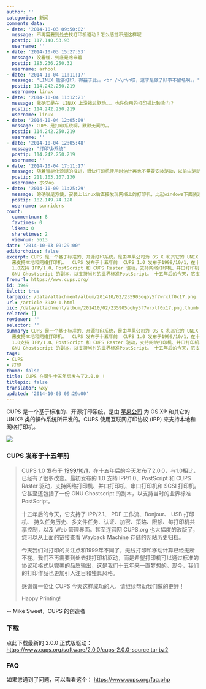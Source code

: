 ```yaml
---
author: ''
categories: 新闻
comments_data:
- date: '2014-10-03 09:50:02'
  message: 不再需要到处去找打印机驱动？怎么感觉不是这样呢
  postip: 117.140.53.93
  username: ''
- date: '2014-10-03 15:27:53'
  message: 没看懂，到底是啥来着
  postip: 183.236.250.32
  username: arhool
- date: '2014-10-04 11:11:17'
  message: "LINUX 能够打印，得益于此。。<br />\r\n哎，这才是做了好事不留名啊。。"
  postip: 114.242.250.219
  username: linux
- date: '2014-10-04 11:12:21'
  message: 我确实是在 LINUX 上没找过驱动。。。也许你用的打印机比较冷门？
  postip: 114.242.250.219
  username: linux
- date: '2014-10-04 12:05:09'
  message: CUPS 是打印系统啊，默默无闻的。。
  postip: 114.242.250.219
  username: ''
- date: '2014-10-04 12:05:48'
  message: "打印\b系统"
  postip: 114.242.250.219
  username: ''
- date: '2014-10-04 17:11:17'
  message: 随着智能化浪潮的推进，很快打印机使用时估计再也不需要安装驱动，以前由驱动完成的功能都可以由打印机内的嵌入式系统来处理，打印机设置账户和密码，认证登陆后就可以发送打印任务，并可一查看正在进行中以及排队中的任务，并调整任务顺序，取消暂定或者恢复任务等．所以，不就以后在Ubuntu这样的Linux系统上使用打印机这样的外围设备将会越来越容易
  postip: 211.103.107.130
  username: 朩ダo○
- date: '2014-10-09 11:25:29'
  message: 的确很是方便，安装上linux后直接发现网络上的打印机，比起windows下面装这个那个驱动简易多了@！～
  postip: 182.149.74.128
  username: sunriders
count:
  commentnum: 8
  favtimes: 0
  likes: 0
  sharetimes: 2
  viewnum: 5613
date: '2014-10-03 09:29:00'
editorchoice: false
excerpt: CUPS 是一个基于标准的、开源打印系统，是由苹果公司为 OS X 和其它的 UNIX 类的操作系统所开发的。CUPS 使用互联网打印协议 (IPP)
  来支持本地和网络打印机。  CUPS 发布于十五年前  CUPS 1.0 发布于1999/10/1，在十五年后的今天发布了2.0.0，与1.0相比，已经有了很多改变。最初发布的
  1.0支持 IPP/1.0、PostScript 和 CUPS Raster 驱动，支持网络打印机、并口打印机、串口打印机和 SCSI 打印机。它甚至还包括了一份
  GNU Ghostscript 的副本，以支持当时的业界标准PostScript。 十五年后的今天，它支持了 IPP/2.1、 PDF 工作流、Bonjour、
fromurl: https://www.cups.org/
id: 3949
islctt: true
largepic: /data/attachment/album/201410/02/235905oqby5f7wrxlf0x17.png
url: /article-3949-1.html
pic: /data/attachment/album/201410/02/235905oqby5f7wrxlf0x17.png.thumb.jpg
related: []
reviewer: ''
selector: ''
summary: CUPS 是一个基于标准的、开源打印系统，是由苹果公司为 OS X 和其它的 UNIX 类的操作系统所开发的。CUPS 使用互联网打印协议 (IPP)
  来支持本地和网络打印机。  CUPS 发布于十五年前  CUPS 1.0 发布于1999/10/1，在十五年后的今天发布了2.0.0，与1.0相比，已经有了很多改变。最初发布的
  1.0支持 IPP/1.0、PostScript 和 CUPS Raster 驱动，支持网络打印机、并口打印机、串口打印机和 SCSI 打印机。它甚至还包括了一份
  GNU Ghostscript 的副本，以支持当时的业界标准PostScript。 十五年后的今天，它支持了 IPP/2.1、 PDF 工作流、Bonjour、
tags:
- CUPS
- 打印
thumb: false
title: CUPS 在诞生十五年后发布了2.0.0 ！
titlepic: false
translator: wxy
updated: '2014-10-03 09:29:00'
---
```


CUPS 是一个基于标准的、开源打印系统，是由 [苹果公司](http://www.apple.com/) 为 OS X® 和其它的 UNIX® 类的操作系统所开发的。CUPS 使用互联网打印协议 (IPP) 来支持本地和网络打印机。


![](/data/attachment/album/201410/02/235905oqby5f7wrxlf0x17.png)


### CUPS 发布于十五年前



> 
> CUPS 1.0 发布于 [1999/10/1](https://web.archive.org/web/20000126074742/http://cups.org/news.html#01OCT1999)，在十五年后的今天发布了2.0.0，与1.0相比，已经有了很多改变。最初发布的 1.0 支持 IPP/1.0、PostScript 和 CUPS Raster 驱动，支持网络打印机、并口打印机、串口打印机和 SCSI 打印机。它甚至还包括了一份 GNU Ghostscript 的副本，以支持当时的业界标准 PostScript。
> 
> 
> 十五年后的今天，它支持了 IPP/2.1、 PDF 工作流、Bonjour、 USB 打印机、 持久任务历史、多文件任务、认证、加密、策略、限额、每打印机共享控制，以及 Web 管理界面。甚至连官网 CUPS.org 也大幅度的改版了，您可以从上面的链接查看 Wayback Machine 存储的网站历史归档。
> 
> 
> 今天我们对打印的关注点和1999年不同了，无线打印和移动计算已经无所不在。我们不再需要到处去找打印机驱动，而是希望打印机可以通过标准的协议和格式以完美的品质输出，这是我们十五年来一直梦想的。现今，我们的打印作品也更加引人注目和独具风格。
> 
> 
> 感谢每一位让 CUPS 今天这样成功的人，请继续帮助我们做的更好！
> 
> 
> Happy Printing!
> 
> 
> 


-- Mike Sweet，CUPS 的创造者


### 下载


点此下载最新的 2.0.0 正式版驱动： <https://www.cups.org/software/2.0.0/cups-2.0.0-source.tar.bz2>


### FAQ


如果您遇到了问题，可以看看这个： <https://www.cups.org/faq.php>